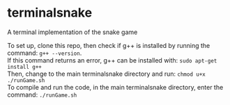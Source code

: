 # terminalsnake
A terminal implementation of the snake game

To set up, clone this repo, then check if g++ is installed by running the command: `g++ --version`.  
If this command returns an error, g++ can be installed with: `sudo apt-get install g++`  
Then, change to the main terminalsnake directory and run: `chmod u+x ./runGame.sh`  
To compile and run the code, in the main terminalsnake directory, enter the command: `./runGame.sh`  
